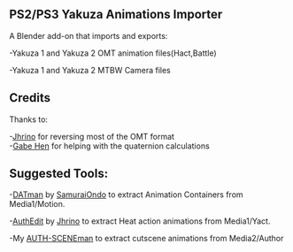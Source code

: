 ## PS2/PS3 Yakuza Animations Importer  
A Blender add-on that imports and exports:  
  
-Yakuza 1 and Yakuza 2 OMT animation files(Hact,Battle)  
  
-Yakuza 1 and Yakuza 2 MTBW Camera files 

## Credits

Thanks to:  

-[Jhrino](https://github.com/Fronkln) for reversing most of the OMT format  
-[Gabe Hen](https://github.com/gabehenreal) for helping with the quaternion calculations  
  
## Suggested Tools:  

-[DATman](https://github.com/SamuraiOndo/DATMan) by [SamuraiOndo](https://github.com/SamuraiOndo) to extract Animation Containers from Media1/Motion.  
  
-[AuthEdit](https://github.com/Fronkln/HActLib/tree/authedit_1.5.6) by [Jhrino](https://github.com/Fronkln) to extract Heat action animations from Media1/Yact.

-My [AUTH-SCENEman](https://github.com/Hamzaxx370/PS2-PS3-Yakuza-Auth-Extractor) to extract cutscene animations from Media2/Author
